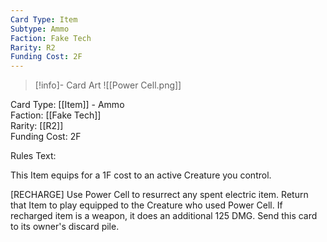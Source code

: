 ```yaml
---
Card Type: Item
Subtype: Ammo
Faction: Fake Tech
Rarity: R2
Funding Cost: 2F
---
```

> [!info]- Card Art
> ![[Power Cell.png]]

Card Type: [[Item]] - Ammo  
Faction: [[Fake Tech]]  
Rarity: [[R2]]  
Funding Cost: 2F  

Rules Text:  

This Item equips for a 1F cost to an active Creature you control.  

[RECHARGE] Use Power Cell to resurrect any spent electric item.
Return that Item to play equipped to the Creature who used Power Cell.
If recharged item is a weapon, it does an additional 125 DMG.
Send this card to its owner's discard pile.  
